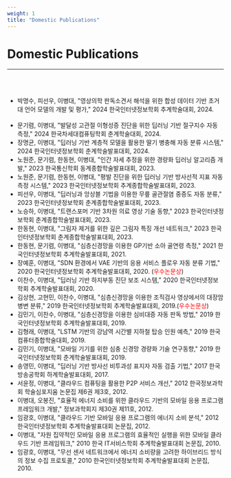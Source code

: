 ```yaml
---
weight: 1
title: "Domestic Publications"
---
```


# Domestic Publications
---
<br><br>
- 박명수, 피선우, 이병대, "영상의학 판독소견서 해석을 위한 합성 데이터 기반 초거대 언어 모델의 개발 및 평가," 2024 한국인터넷정보학회 추계학술대회, 2024.  <img src="../new.png" width="40" height="10">
- 문기렴, 이병대, "발달성 고관절 이형성증 진단을 위한 딥러닝 기반 절구지수 자동 측정," 2024 한국차세대컴퓨팅학회 춘계학술대회, 2024.  
- 장명균, 이병대, "딥러닝 기반 계층적 모델을 활용한 딸기 병충해 자동 분류 시스템," 2024 한국인터넷정보학회 춘계학술발표대회, 2024.  
- 노원준, 문기렴, 한동현, 이병대, "인간 자세 추정을 위한 경량화 딥러닝 알고리즘 개발," 2023 한국통신학회 동계종합학술발표대회, 2023. 
- 노원준, 문기렴, 한동현, 이병대, "평발 진단을 위한 딥러닝 기반 방사선적 지표 자동 측정 시스템," 2023 한국인터넷정보학회 추계종합학술발표대회, 2023. 
- 피선우, 이병대, "딥러닝과 앙상블 기법을 이용한 무릎 골관절염 중증도 자동 분류," 2023 한국인터넷정보학회 춘계종합학술발표대회, 2023. 
- 노승하, 이병대, "트랜스포머 기반 3차원 의료 영상 기술 동향," 2023 한국인터넷정보학회 춘계종합학술발표대회, 2023. 
- 한동현, 이병대, "그림자 제거를 위한 깊은 그림자 특징 개선 네트워크," 2023 한국인터넷정보학회 춘계종합학술발표대회, 2023. 
- 한동현, 문기렴, 이병대, "심층신경망을 이용한 GP기반 소아 골연령 측정," 2021 한국인터넷정보학회 추계학술발표대회, 2021. 
- 장예훈, 이병대, "SDN 환경에서 VAE 기반의 응용 서비스 플로우 자동 분류 기법," 2020 한국인터넷정보학회 추계학술발표대회, 2020. (<font color=red>우수논문상</font>)
- 이찬수, 이병대, "딥러닝 기반 하지부동 진단 보조 시스템," 2020 한국인터넷정보학회 추계학술발표대회, 2020.
- 김상현, 고현민, 이찬수, 이병대, "심층신경망을 이용한 조직검사 영상에서의 대장암 병변 분류," 2019 한국인터넷정보학회 추계학술발표대회, 2019.(<font color=red>우수논문상</font>)
- 김민기, 이찬수, 이병대, "심층신경망을 이용한 심비대증 자동 판독 방법," 2019 한국인터넷정보학회 추계학술발표대회, 2019.
- 김형래, 이병대, "LSTM 기반의 강남역 시간별 지하철 탑승 인원 예측," 2019 한국컴퓨터종합학술대회, 2019.
- 김민기, 이병대, "모바일 기기를 위한 심충 신경망 경량화 기술 연구동향," 2019 한국인터넷정보학회 춘계학술발표대회, 2019.
- 송영민, 이병대, "딥러닝 기반 방사선 비투과성 표지자 자동 검출 기법," 2017 한국방송공학회 하계학술발표대회, 2017.
- 서윤정, 이병대, "클라우드 컴퓨팅을 활용한 P2P 서비스 개선," 2012 한국정보과학회 학술심포지움 논문집 제6권 제3호, 2012.
- 이병대, 오봉진, "효율적 에너지 소비를 위한 클라우드 기반의 모바일 응용 프로그램 프레임워크 개발," 정보과학회지 제30권 제11호, 2012.
- 임광호, 이병대, "클라우드 기반 모바일 응용 프로그램의 에너지 소비 분석," 2012 한국인터넷정보학회 추계학술발표대회 논문집, 2012.
- 이병대, "자원 집약적인 모바일 응용 프로그램의 효율적인 실행을 위한 모바일 클라우드 기반 프레임워크," 2010 한국 IT서비스학회 추계학술발표대회 논문집, 2010.
- 임광호, 이병대, "무선 센서 네트워크에서 에너지 소비량을 고려한 하이브리드 방식의 정보 수집 프로토콜," 2010 한국인터넷정보학회 추계학술발표대회 논문집, 2010.
